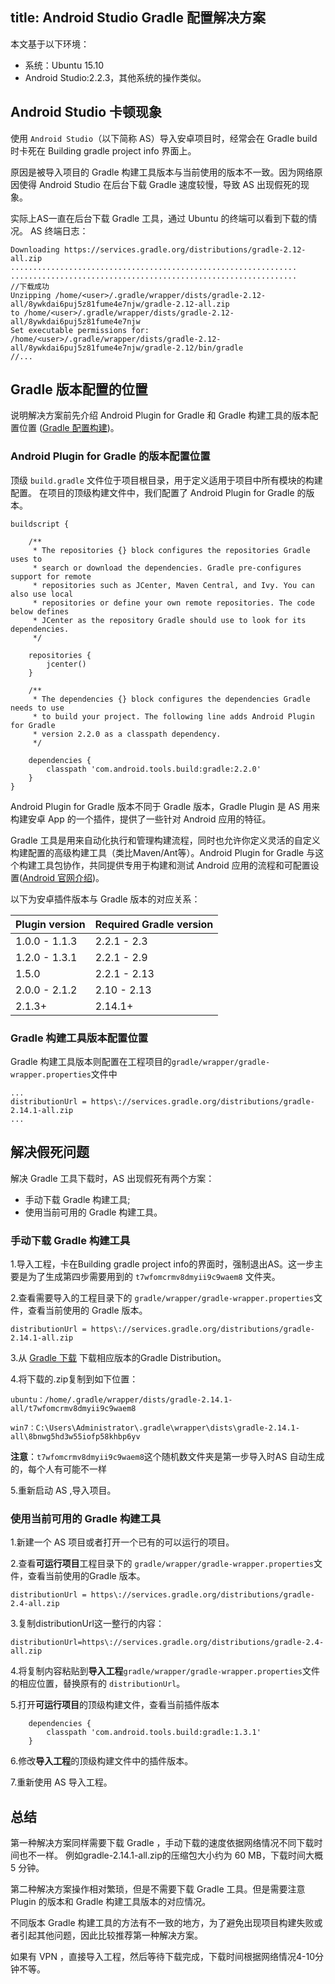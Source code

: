 title: Android Studio Gradle 配置解决方案
---

本文基于以下环境：

- 系统：Ubuntu 15.10
- Android Studio:2.2.3，其他系统的操作类似。


## Android Studio 卡顿现象
使用 `Android Studio`（以下简称 AS）导入安卓项目时，经常会在 Gradle build 时卡死在 Building gradle project info 界面上。

原因是被导入项目的 Gradle 构建工具版本与当前使用的版本不一致。因为网络原因使得 Android Studio 在后台下载 Gradle 速度较慢，导致 AS 出现假死的现象。

实际上AS一直在后台下载 Gradle 工具，通过 Ubuntu 的终端可以看到下载的情况。
AS 终端日志：

```
Downloading https://services.gradle.org/distributions/gradle-2.12-all.zip
................................................................
................................................................
//下载成功
Unzipping /home/<user>/.gradle/wrapper/dists/gradle-2.12-all/8ywkdai6puj5z81fume4e7njw/gradle-2.12-all.zip 
to /home/<user>/.gradle/wrapper/dists/gradle-2.12-all/8ywkdai6puj5z81fume4e7njw
Set executable permissions for: /home/<user>/.gradle/wrapper/dists/gradle-2.12-all/8ywkdai6puj5z81fume4e7njw/gradle-2.12/bin/gradle
//...

```
## Gradle 版本配置的位置
说明解决方案前先介绍 Android Plugin for Gradle 和 Gradle 构建工具的版本配置位置 ([Gradle 配置构建](https://developer.android.com/studio/build/index.html))。
### Android Plugin for Gradle 的版本配置位置
顶级 `build.gradle` 文件位于项目根目录，用于定义适用于项目中所有模块的构建配置。
在项目的顶级构建文件中，我们配置了 Android Plugin for Gradle 的版本。

```
buildscript {

    /**
     * The repositories {} block configures the repositories Gradle uses to
     * search or download the dependencies. Gradle pre-configures support for remote
     * repositories such as JCenter, Maven Central, and Ivy. You can also use local
     * repositories or define your own remote repositories. The code below defines
     * JCenter as the repository Gradle should use to look for its dependencies.
     */

    repositories {
        jcenter()
    }

    /**
     * The dependencies {} block configures the dependencies Gradle needs to use
     * to build your project. The following line adds Android Plugin for Gradle
     * version 2.2.0 as a classpath dependency.
     */

    dependencies {
        classpath 'com.android.tools.build:gradle:2.2.0'
    }
}
```

Android Plugin for Gradle 版本不同于 Gradle 版本，Gradle Plugin 是 AS 用来构建安卓 App 的一个插件，提供了一些针对 Android 应用的特征。

Gradle 工具是用来自动化执行和管理构建流程，同时也允许你定义灵活的自定义构建配置的高级构建工具（类比Maven/Ant等）。Android Plugin for Gradle 与这个构建工具包协作，共同提供专用于构建和测试 Android 应用的流程和可配置设置([Android 官网介绍](https://developer.android.com/studio/releases/gradle-plugin.html))。

以下为安卓插件版本与 Gradle 版本的对应关系：

|Plugin version	|Required Gradle version|
|-------------|----------|
|1.0.0 - 1.1.3	|2.2.1 - 2.3|
|1.2.0 - 1.3.1	|2.2.1 - 2.9|
|1.5.0	|2.2.1 - 2.13|
|2.0.0 - 2.1.2	|2.10 - 2.13|
|2.1.3+	|2.14.1+|

### Gradle 构建工具版本配置位置

Gradle 构建工具版本则配置在工程项目的`gradle/wrapper/gradle-wrapper.properties`文件中

```
...
distributionUrl = https\://services.gradle.org/distributions/gradle-2.14.1-all.zip
...

```

## 解决假死问题
解决 Gradle 工具下载时，AS 出现假死有两个方案：

- 手动下载 Gradle 构建工具;
- 使用当前可用的 Gradle 构建工具。

### 手动下载 Gradle 构建工具

1.导入工程，卡在Building gradle project info的界面时，强制退出AS。这一步主要是为了生成第四步需要用到的 `t7wfomcrmv8dmyii9c9waem8` 文件夹。

2.查看需要导入的工程目录下的 `gradle/wrapper/gradle-wrapper.properties`文件，查看当前使用的 Gradle 版本。

```
distributionUrl = https\://services.gradle.org/distributions/gradle-2.14.1-all.zip
```

 3.从 [Gradle 下载](http://services.gradle.org/distributions) 下载相应版本的Gradle Distribution。

4.将下载的.zip复制到如下位置：

```
ubuntu：/home/.gradle/wrapper/dists/gradle-2.14.1-all/t7wfomcrmv8dmyii9c9waem8

win7：C:\Users\Administrator\.gradle\wrapper\dists\gradle-2.14.1-all\8bnwg5hd3w55iofp58khbp6yv
```

**注意**：`t7wfomcrmv8dmyii9c9waem8`这个随机数文件夹是第一步导入时AS 自动生成的，每个人有可能不一样

5.重新启动 AS ,导入项目。


### 使用当前可用的 Gradle 构建工具

1.新建一个 AS 项目或者打开一个已有的可以运行的项目。

2.查看**可运行项目**工程目录下的 `gradle/wrapper/gradle-wrapper.properties`文件，查看当前使用的Gradle 版本。

```
distributionUrl = https\://services.gradle.org/distributions/gradle-2.4-all.zip
```

3.复制distributionUrl这一整行的内容：
```
distributionUrl=https\://services.gradle.org/distributions/gradle-2.4-all.zip
```

4.将复制内容粘贴到**导入工程**`gradle/wrapper/gradle-wrapper.properties`文件的相应位置，替换原有的 `distributionUrl`。

5.打开**可运行项目**的顶级构建文件，查看当前插件版本

```
    dependencies {
        classpath 'com.android.tools.build:gradle:1.3.1'
    }
```

6.修改**导入工程**的顶级构建文件中的插件版本。

7.重新使用 AS 导入工程。

## 总结

第一种解决方案同样需要下载 Gradle ，手动下载的速度依据网络情况不同下载时间也不一样。
例如gradle-2.14.1-all.zip的压缩包大小约为 60 MB，下载时间大概 5 分钟。

第二种解决方案操作相对繁琐，但是不需要下载 Gradle 工具。但是需要注意 Plugin 的版本和 Gradle 构建工具版本的对应情况。

不同版本 Gradle 构建工具的方法有不一致的地方，为了避免出现项目构建失败或者引起其他问题，因此比较推荐第一种解决方案。

如果有 VPN ，直接导入工程，然后等待下载完成，下载时间根据网络情况4-10分钟不等。